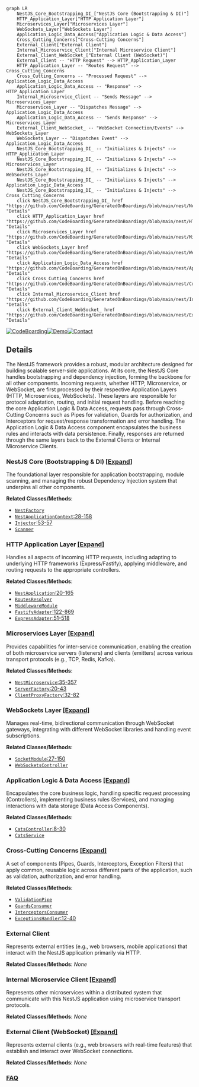 ```mermaid
graph LR
    NestJS_Core_Bootstrapping_DI_["NestJS Core (Bootstrapping & DI)"]
    HTTP_Application_Layer["HTTP Application Layer"]
    Microservices_Layer["Microservices Layer"]
    WebSockets_Layer["WebSockets Layer"]
    Application_Logic_Data_Access["Application Logic & Data Access"]
    Cross_Cutting_Concerns["Cross-Cutting Concerns"]
    External_Client["External Client"]
    Internal_Microservice_Client["Internal Microservice Client"]
    External_Client_WebSocket_["External Client (WebSocket)"]
    External_Client -- "HTTP Request" --> HTTP_Application_Layer
    HTTP_Application_Layer -- "Routes Request" --> Cross_Cutting_Concerns
    Cross_Cutting_Concerns -- "Processed Request" --> Application_Logic_Data_Access
    Application_Logic_Data_Access -- "Response" --> HTTP_Application_Layer
    Internal_Microservice_Client -- "Sends Message" --> Microservices_Layer
    Microservices_Layer -- "Dispatches Message" --> Application_Logic_Data_Access
    Application_Logic_Data_Access -- "Sends Response" --> Microservices_Layer
    External_Client_WebSocket_ -- "WebSocket Connection/Events" --> WebSockets_Layer
    WebSockets_Layer -- "Dispatches Event" --> Application_Logic_Data_Access
    NestJS_Core_Bootstrapping_DI_ -- "Initializes & Injects" --> HTTP_Application_Layer
    NestJS_Core_Bootstrapping_DI_ -- "Initializes & Injects" --> Microservices_Layer
    NestJS_Core_Bootstrapping_DI_ -- "Initializes & Injects" --> WebSockets_Layer
    NestJS_Core_Bootstrapping_DI_ -- "Initializes & Injects" --> Application_Logic_Data_Access
    NestJS_Core_Bootstrapping_DI_ -- "Initializes & Injects" --> Cross_Cutting_Concerns
    click NestJS_Core_Bootstrapping_DI_ href "https://github.com/CodeBoarding/GeneratedOnBoardings/blob/main/nest/NestJS_Core_Bootstrapping_DI_.md" "Details"
    click HTTP_Application_Layer href "https://github.com/CodeBoarding/GeneratedOnBoardings/blob/main/nest/HTTP_Application_Layer.md" "Details"
    click Microservices_Layer href "https://github.com/CodeBoarding/GeneratedOnBoardings/blob/main/nest/Microservices_Layer.md" "Details"
    click WebSockets_Layer href "https://github.com/CodeBoarding/GeneratedOnBoardings/blob/main/nest/WebSockets_Layer.md" "Details"
    click Application_Logic_Data_Access href "https://github.com/CodeBoarding/GeneratedOnBoardings/blob/main/nest/Application_Logic_Data_Access.md" "Details"
    click Cross_Cutting_Concerns href "https://github.com/CodeBoarding/GeneratedOnBoardings/blob/main/nest/Cross_Cutting_Concerns.md" "Details"
    click Internal_Microservice_Client href "https://github.com/CodeBoarding/GeneratedOnBoardings/blob/main/nest/Internal_Microservice_Client.md" "Details"
    click External_Client_WebSocket_ href "https://github.com/CodeBoarding/GeneratedOnBoardings/blob/main/nest/External_Client_WebSocket_.md" "Details"
```

[![CodeBoarding](https://img.shields.io/badge/Generated%20by-CodeBoarding-9cf?style=flat-square)](https://github.com/CodeBoarding/GeneratedOnBoardings)[![Demo](https://img.shields.io/badge/Try%20our-Demo-blue?style=flat-square)](https://www.codeboarding.org/demo)[![Contact](https://img.shields.io/badge/Contact%20us%20-%20contact@codeboarding.org-lightgrey?style=flat-square)](mailto:contact@codeboarding.org)

## Details

The NestJS framework provides a robust, modular architecture designed for building scalable server-side applications. At its core, the NestJS Core handles bootstrapping and dependency injection, forming the backbone for all other components. Incoming requests, whether HTTP, Microservice, or WebSocket, are first processed by their respective Application Layers (HTTP, Microservices, WebSockets). These layers are responsible for protocol adaptation, routing, and initial request handling. Before reaching the core Application Logic & Data Access, requests pass through Cross-Cutting Concerns such as Pipes for validation, Guards for authorization, and Interceptors for request/response transformation and error handling. The Application Logic & Data Access component encapsulates the business rules and interacts with data persistence. Finally, responses are returned through the same layers back to the External Clients or Internal Microservice Clients.

### NestJS Core (Bootstrapping & DI) [[Expand]](./NestJS_Core_Bootstrapping_DI_.md)
The foundational layer responsible for application bootstrapping, module scanning, and managing the robust Dependency Injection system that underpins all other components.


**Related Classes/Methods**:

- <a href="https://github.com/nestjs/nest/blob/master/packages/core/nest-factory.ts" target="_blank" rel="noopener noreferrer">`NestFactory`</a>
- <a href="https://github.com/nestjs/nest/blob/master/packages/common/interfaces/nest-application-context.interface.ts#L28-L158" target="_blank" rel="noopener noreferrer">`NestApplicationContext`:28-158</a>
- <a href="https://github.com/nestjs/nest/blob/master/packages/microservices/microservices-module.ts#L53-L57" target="_blank" rel="noopener noreferrer">`Injector`:53-57</a>
- <a href="https://github.com/nestjs/nest/blob/master/integration/discovery/src/webhooks.explorer.ts" target="_blank" rel="noopener noreferrer">`Scanner`</a>


### HTTP Application Layer [[Expand]](./HTTP_Application_Layer.md)
Handles all aspects of incoming HTTP requests, including adapting to underlying HTTP frameworks (Express/Fastify), applying middleware, and routing requests to the appropriate controllers.


**Related Classes/Methods**:

- <a href="https://github.com/nestjs/nest/blob/master/packages/common/interfaces/nest-application.interface.ts#L20-L165" target="_blank" rel="noopener noreferrer">`NestApplication`:20-165</a>
- <a href="https://github.com/nestjs/nest/blob/master/packages/core/nest-application.ts" target="_blank" rel="noopener noreferrer">`RoutesResolver`</a>
- <a href="https://github.com/nestjs/nest/blob/master/packages/core/nest-application.ts" target="_blank" rel="noopener noreferrer">`MiddlewareModule`</a>
- <a href="https://github.com/nestjs/nest/blob/master/packages/platform-fastify/adapters/fastify-adapter.ts#L122-L869" target="_blank" rel="noopener noreferrer">`FastifyAdapter`:122-869</a>
- <a href="https://github.com/nestjs/nest/blob/master/packages/platform-express/adapters/express-adapter.ts#L51-L518" target="_blank" rel="noopener noreferrer">`ExpressAdapter`:51-518</a>


### Microservices Layer [[Expand]](./Microservices_Layer.md)
Provides capabilities for inter-service communication, enabling the creation of both microservice servers (listeners) and clients (emitters) across various transport protocols (e.g., TCP, Redis, Kafka).


**Related Classes/Methods**:

- <a href="https://github.com/nestjs/nest/blob/master/packages/microservices/nest-microservice.ts#L35-L357" target="_blank" rel="noopener noreferrer">`NestMicroservice`:35-357</a>
- <a href="https://github.com/nestjs/nest/blob/master/packages/microservices/server/server-factory.ts#L20-L43" target="_blank" rel="noopener noreferrer">`ServerFactory`:20-43</a>
- <a href="https://github.com/nestjs/nest/blob/master/packages/microservices/client/client-proxy-factory.ts#L32-L82" target="_blank" rel="noopener noreferrer">`ClientProxyFactory`:32-82</a>


### WebSockets Layer [[Expand]](./WebSockets_Layer.md)
Manages real-time, bidirectional communication through WebSocket gateways, integrating with different WebSocket libraries and handling event subscriptions.


**Related Classes/Methods**:

- <a href="https://github.com/nestjs/nest/blob/master/packages/websockets/socket-module.ts#L27-L150" target="_blank" rel="noopener noreferrer">`SocketModule`:27-150</a>
- <a href="https://github.com/nestjs/nest/blob/master/packages/websockets/socket-module.ts" target="_blank" rel="noopener noreferrer">`WebSocketsController`</a>


### Application Logic & Data Access [[Expand]](./Application_Logic_Data_Access.md)
Encapsulates the core business logic, handling specific request processing (Controllers), implementing business rules (Services), and managing interactions with data storage (Data Access Components).


**Related Classes/Methods**:

- <a href="https://github.com/nestjs/nest/blob/master/integration/inspector/src/cats/cats.controller.ts#L8-L30" target="_blank" rel="noopener noreferrer">`CatsController`:8-30</a>
- <a href="https://github.com/nestjs/nest/blob/master/integration/graphql-schema-first/src/cats/cats.resolvers.ts" target="_blank" rel="noopener noreferrer">`CatsService`</a>


### Cross-Cutting Concerns [[Expand]](./Cross_Cutting_Concerns.md)
A set of components (Pipes, Guards, Interceptors, Exception Filters) that apply common, reusable logic across different parts of the application, such as validation, authorization, and error handling.


**Related Classes/Methods**:

- <a href="https://github.com/nestjs/nest/blob/master/packages/common/pipes/parse-array.pipe.ts" target="_blank" rel="noopener noreferrer">`ValidationPipe`</a>
- <a href="https://github.com/nestjs/nest/blob/master/packages/websockets/context/ws-context-creator.ts" target="_blank" rel="noopener noreferrer">`GuardsConsumer`</a>
- <a href="https://github.com/nestjs/nest/blob/master/packages/websockets/context/ws-context-creator.ts" target="_blank" rel="noopener noreferrer">`InterceptorsConsumer`</a>
- <a href="https://github.com/nestjs/nest/blob/master/packages/websockets/exceptions/ws-exceptions-handler.ts#L12-L40" target="_blank" rel="noopener noreferrer">`ExceptionsHandler`:12-40</a>


### External Client
Represents external entities (e.g., web browsers, mobile applications) that interact with the NestJS application primarily via HTTP.


**Related Classes/Methods**: _None_

### Internal Microservice Client [[Expand]](./Internal_Microservice_Client.md)
Represents other microservices within a distributed system that communicate with this NestJS application using microservice transport protocols.


**Related Classes/Methods**: _None_

### External Client (WebSocket) [[Expand]](./External_Client_WebSocket_.md)
Represents external clients (e.g., web browsers with real-time features) that establish and interact over WebSocket connections.


**Related Classes/Methods**: _None_



### [FAQ](https://github.com/CodeBoarding/GeneratedOnBoardings/tree/main?tab=readme-ov-file#faq)